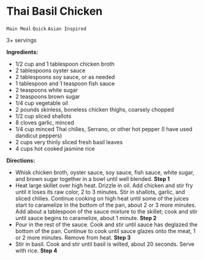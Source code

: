 # Thai Basil Chicken

`Main Meal` `Quick` `Asian Inspired`

3+ servings

**Ingredients:**

- 1/2 cup and 1 tablespoon chicken broth
- 2 tablespoons oyster sauce
- 2 tablespoons soy sauce, or as needed
- 1 tablespoon and 1 teaspoon fish sauce
- 2 teaspoons white sugar
- 2 teaspoons brown sugar
- 1/4 cup vegetable oil
- 2 pounds skinless, boneless chicken thighs, coarsely chopped
- 1/2 cup sliced shallots
- 8 cloves garlic, minced
- 1/4 cup minced Thai chilies, Serrano, or other hot pepper (I have used dandicut peppers)
- 2 cups very thinly sliced fresh basil leaves
- 4 cups hot cooked jasmine rice

**Directions:**

- Whisk chicken broth, oyster sauce, soy sauce, fish sauce, white sugar, and brown sugar together in a bowl until well blended.
    **Step 1**
- Heat large skillet over high heat. Drizzle in oil. Add chicken and stir fry until it loses its raw color, 2 to 3 minutes. Stir in shallots, garlic, and sliced chilies. Continue cooking on high heat until some of the juices start to caramelize in the bottom of the pan, about 2 or 3 more minutes. Add about a tablespoon of the sauce mixture to the skillet; cook and stir until sauce begins to caramelize, about 1 minute.
    **Step 2**
- Pour in the rest of the sauce. Cook and stir until sauce has deglazed the bottom of the pan. Continue to cook until sauce glazes onto the meat, 1 or 2 more minutes. Remove from heat.
    **Step 3**
- Stir in basil. Cook and stir until basil is wilted, about 20 seconds. Serve with rice.
    **Step 4**

